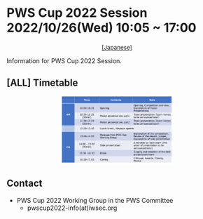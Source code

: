 # PWS Cup 2022 Session 2022/10/26(Wed) 10:05 ~ 17:00

<div style="text-align: center;">
 <font size="2">
  <a href="./session.html">[Japanese]</a>
 </font>
</div>

Information for PWS Cup 2022 Session.

## [ALL] Timetable

<div align="center">
 <a href="./Images/session/timetable_e.pdf">
  <img src="./Images/session/timetable_e.jpg" width=50%>
 </a>
</div>

## Contact
- PWS Cup 2022 Working Group in the PWS Committee
    - pwscup2022-info(at)iwsec.org
